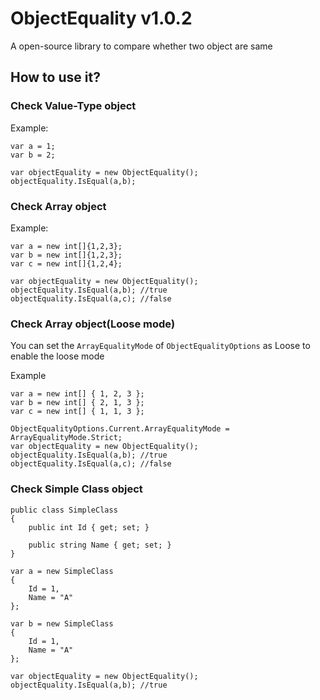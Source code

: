 # ObjectEquality v1.0.2
A open-source library to compare whether two object are same

## How to use it?

### Check Value-Type object
Example:
```
var a = 1;
var b = 2;

var objectEquality = new ObjectEquality();
objectEquality.IsEqual(a,b);
```
### Check Array object
Example:
```
var a = new int[]{1,2,3};
var b = new int[]{1,2,3};
var c = new int[]{1,2,4};

var objectEquality = new ObjectEquality();
objectEquality.IsEqual(a,b); //true
objectEquality.IsEqual(a,c); //false
```

### Check Array object(Loose mode)

You can set the <code>ArrayEqualityMode</code> of <code>ObjectEqualityOptions</code> as Loose to enable the loose mode

Example
```
var a = new int[] { 1, 2, 3 };
var b = new int[] { 2, 1, 3 };
var c = new int[] { 1, 1, 3 };

ObjectEqualityOptions.Current.ArrayEqualityMode = ArrayEqualityMode.Strict;
var objectEquality = new ObjectEquality();
objectEquality.IsEqual(a,b); //true
objectEquality.IsEqual(a,c); //false

```

### Check Simple Class object

```
public class SimpleClass
{
    public int Id { get; set; }

    public string Name { get; set; }
}

var a = new SimpleClass
{
    Id = 1,
    Name = "A"
};

var b = new SimpleClass
{
    Id = 1,
    Name = "A"
};

var objectEquality = new ObjectEquality();
objectEquality.IsEqual(a,b); //true

```
